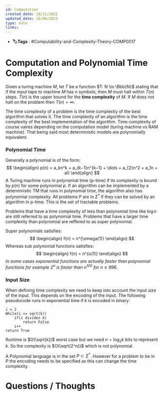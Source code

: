 ```yaml
---
id: Computation
created_date: 18/11/2022
updated_date: 10/04/2023
type: note
links: 
---
```

* **🏷️Tags** : #Computability-and-Complexity-Theory-COMP0017 
# Computation and Polynomial Time Complexity

Given a turing machine $M$, let $T$ be a function $T: N \to \Bbb{N}$ stating that if the input tape to machine $M$ has n symbols, then $M$ must halt within $T(n)$ steps. $T(n)$ is the upper bound for the **time complexity** of $M$. If $M$ does not halt on the problem then $T(n) = \infty$.

The time complexity of a problem is the time complextiy of the best algorithm that solves it. The time complexity of an algorithm is the time complexity of the best implementation of the algorithm. Time complexity of course vaires depending on the computation model (turing machine vs RAM machine). That being said most deterministic models are polynomially equivalent.

### Polynomial Time

Generally a polynomial is of the form:
$$
\begin{align}
p(n) = a_kn^k + a_{k−1}n^{k−1} + \dots + a_{2}n^2 + a_1n + a0
\end{align}
$$
A Turing machine runs in polynomial time (p-time) if its complexity is bound by $p(n)$ for some polynomial $p$. If an algorithm can be implemented by a deterministic TM that runs in polynomial time, the algorithm also has polynomial complexity. All problems $P$ are in $\Sigma^*$ if they can be solved by an algorithm in  p-time. This is the set of tractable problems.

Problems that have a time complexity of less than  polynomial time like $\log n$ are still referred to as polynomial time. Problems that have a larger time complexity than polynomial are reffered to as super polynomial.

Super polynomials satisfies:
$$
\begin{align}
f(n) = n^{\omega(1)}
\end{align}
$$
Whereas sub polynomial functions satisfies:
$$
\begin{align}
f(n) = n^{o(1)}
\end{align}
$$
*In some cases exponential functions are actually faster than polynomial functions  for example $2^n$ is faster than $n^{100}$ for $n\leq 996$*.



### Input Size

When defining time complexity we need to keep into account the input size of the input. This depends on the encoding of the input. The following pseudocode runs in exponential time if $k$ is encoded in binary:

```
i = 2
While(i <= sqrt(k))
	if(i divides k)
		return False
	i++
return True
```

Runtime is $O(\sqrt{k})$ worst case but we need $n = \log_2k$ bits to represent $k$. So the complexity is $O(\sqrt{2^n})$ which is not polynomial.

A Polynomial language is in the set $P\subset \Sigma^*$. However for a problem to be in $P$ the encoding needs to be specified as this can change the time complexity.

# Questions / Thoughts